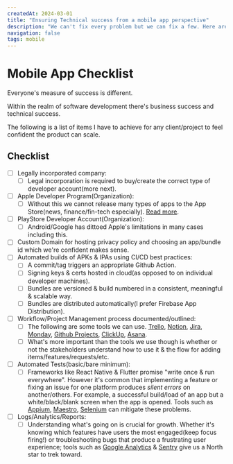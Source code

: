```yaml
---
createdAt: 2024-03-01
title: "Ensuring Technical success from a mobile app perspective"
description: "We can't fix every problem but we can fix a few. Here are the list of items I have to have checked off before even thinking about saying we need more developers, I'm free or 'Whats next?'"
navigation: false
tags: mobile
---
```

 
# Mobile App Checklist
Everyone's measure of success is different.

Within the realm of software development there's business success and technical success.

The following is a list of items I have to achieve for any client/project to feel confident the product can scale.

## Checklist

- [ ] Legally incorporated company:
  - [ ] Legal incorporation is required to buy/create the correct type of developer account(more next).
- [ ] Apple Developer Program(Organization):
  - [ ] Without this we cannot release many types of apps to the App Store(news, finance/fin-tech especially). [Read more](https://developer.apple.com/app-store/review/guidelines/).
- [ ] PlayStore Developer Account(Organization):
  - [ ] Android/Google has dittoed Apple's limitations in many cases including this.
- [ ] Custom Domain for hosting privacy policy and choosing an app/bundle id which we're confident makes sense.
- [ ] Automated builds of APKs & IPAs using CI/CD best practices:
  - [ ] A commit/tag triggers an appropriate Github Action.
  - [ ] Signing keys & certs hosted in cloud(as opposed to on individual developer machines).
  - [ ] Bundles are versioned & build numbered in a consistent, meaningful & scalable way.
  - [ ] Bundles are distributed automatically(I prefer Firebase App Distribution).
- [ ] Workflow/Project Management process documented/outlined:
  - [ ] The following are some tools we can use. [Trello](https://trello.com), [Notion](https://www.notion.so), [Jira](https://www.atlassian.com/software/jira), [Monday](https://monday.com/), [Github Projects](https://docs.github.com/en/issues/planning-and-tracking-with-projects/learning-about-projects/quickstart-for-projects), [ClickUp](https://clickup.com/), [Asana](https://asana.com/).
  - [ ] What's more important than the tools we use though is whether or not the stakeholders understand how to use it & the flow for adding items/features/requests/etc.
- [ ] Automated Tests(basic/bare minimum):
  - [ ] Frameworks like React Native & Flutter promise "write once & run everywhere". However it's common that implementing a feature or fixing an issue for one platform produces *silent errors* on another/others. For example, a successful build/load of an app but a white/black/blank screen when the app is opened. Tools such as [Appium](https://appium.io/docs/en/latest/), [Maestro](https://maestro.mobile.dev/), [Selenium](https://www.leapwork.com/discover/selenium-automation) can mitigate these problems.
- [ ] Logs/Analytics/Reports:
  - [ ] Understanding what's going on is crucial for growth. Whether it's knowing which features have users the most engaged(keep focus firing!) or troubleshooting bugs that produce a frustrating user experience; tools such as [Google Analytics](https://firebase.google.com/docs/analytics) & [Sentry](https://sentry.io/welcome) give us a North star to trek toward.
